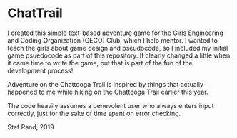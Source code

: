# ChatTrail
I created this simple text-based adventure game for the Girls Engineering and Coding Organization (GECO) Club, which I help mentor. I wanted to teach the girls about game design and pseudocode, so I included my initial game psuedocode as part of this repository. It clearly changed a little when it came time to write the game, but that is part of the fun of the development process!

Adventure on the Chattooga Trail is inspired by things that actually happened to me while hiking on the Chattooga Trail earlier this year.

The code heavily assumes a benevolent user who always enters input correctly, just for the sake of time spent on error checking.

Stef Rand, 2019
